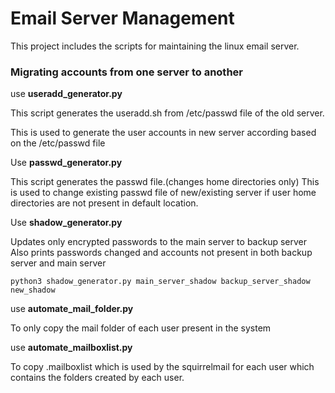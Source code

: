 # Email Server Management

This project includes the scripts for maintaining the linux email server.

### Migrating accounts from one server to another

use **useradd_generator.py**

This script generates the useradd.sh from /etc/passwd file of the old server.

This is used to generate the user accounts in new server according based on the /etc/passwd file

Use **passwd_generator.py**

This script generates the passwd file.(changes home directories only)
This is used to change existing passwd file of new/existing server 
if user home directories are not present in default location.

Use **shadow_generator.py**

Updates only encrypted passwords to the main server to backup server
Also prints passwords changed and accounts not present in both backup server and main server

```
python3 shadow_generator.py main_server_shadow backup_server_shadow new_shadow

```

use **automate_mail_folder.py**

To only copy the mail folder of each user present in the system 

use **automate_mailboxlist.py**

To copy .mailboxlist which is used by the squirrelmail for each user
which contains the folders created by each user.